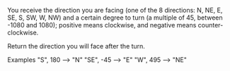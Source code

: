 You receive the direction you are facing (one of the 8 directions: N, NE, E, SE, S, SW, W, NW) and a certain degree to turn (a multiple of 45, between -1080 and 1080); positive means clockwise, and negative means counter-clockwise.

Return the direction you will face after the turn.

Examples
"S",  180  -->  "N"
"SE", -45  -->  "E"
"W",  495  -->  "NE"
